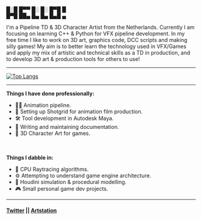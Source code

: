 █░█ █▀▀ █░ █░ █▀█ █  
█▀█ ██▄ █▄ █▄ █▄█ ▄

 I'm a Pipeline TD & 3D Character Artist from the Netherlands.
 Currently I am focusing on learning C++ & Python for VFX pipeline development.
 In my free time I like to work on 3D art, graphics code, DCC scripts and making silly games!
 My aim is to better learn the technology used in VFX/Games and apply my mix of artistic and technical skills as a TD in production, and to develop 3D art & production tools for others to use!

---

[![Top Langs](https://github-readme-stats.vercel.app/api/top-langs/?username=MaxineCodes&layout=compact&theme=omni)](https://github.com/anuraghazra/github-readme-stats)

---

**Things I have done professionally:**
- 🏃🏼 Animation pipeline.
- 📸 Setting up Shotgrid for animation film production.
- 🛠 Tool development in Autodesk Maya.
- 📖 Writing and maintaining documentation.
- 🎨 3D Character Art for games.

　

**Things I dabble in:**
- 📐 CPU Raytracing algorithms.
- ⚙️ Attempting to understand game engine architecture.
- 🌊 Houdini simulation & procedural modelling.
- 🎮 Small personal game dev projects.

---

#### [Twitter](https://twitter.com/MaxineCodes) || [Artstation](https://www.artstation.com/maxine3d)
